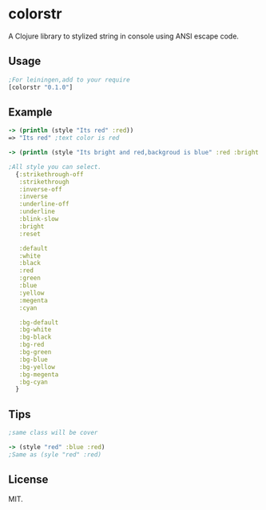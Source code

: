 # colorstr

A Clojure library to stylized string in console using ANSI escape code.

## Usage

```clojure
;For leiningen,add to your require
[colorstr "0.1.0"]
```
## Example

```clojure
-> (println (style "Its red" :red))
=> "Its red" ;text color is red

-> (println (style "Its bright and red,backgroud is blue" :red :bright :bg-blue))
```

```clojure
;All style you can select.
  {:strikethrough-off  
   :strikethrough     
   :inverse-off      
   :inverse         
   :underline-off      
   :underline         
   :blink-slow       
   :bright          
   :reset              

   :default            
   :white              
   :black              
   :red                
   :green              
   :blue               
   :yellow             
   :megenta            
   :cyan               

   :bg-default         
   :bg-white           
   :bg-black          
   :bg-red            
   :bg-green           
   :bg-blue            
   :bg-yellow          
   :bg-megenta         
   :bg-cyan            
  }
```

## Tips

```clojure
;same class will be cover

-> (style "red" :blue :red)
;Same as (syle "red" :red)

```
## License

MIT.
